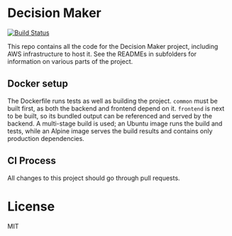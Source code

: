 # Decision Maker

[![Build Status](https://travis-ci.com/DylanSp/decision-maker.svg?branch=master)](https://travis-ci.com/DylanSp/decision-maker)

This repo contains all the code for the Decision Maker project, including AWS infrastructure to host it. See the READMEs in subfolders for information on various parts of the project.

## Docker setup
The Dockerfile runs tests as well as building the project. `common` must be built first, as both the backend and frontend depend on it. `frontend` is next to be built, so its bundled output can be referenced and served by the backend. A multi-stage build is used; an Ubuntu image runs the build and tests, while an Alpine image serves the build results and contains only production dependencies.

## CI Process

All changes to this project should go through pull requests.

# License

MIT